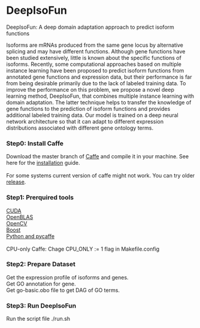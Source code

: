 # DeepIsoFun

DeepIsoFun: A deep domain adaptation approach to predict isoform functions

Isoforms are mRNAs produced from the same gene locus by alternative splicing and may have different functions. Although gene functions have been studied extensively, little is known about the specific functions of isoforms. Recently, some computational approaches based on multiple instance learning have been proposed to predict isoform functions from annotated gene functions and expression data, but their performance is far from being desirable primarily due to the lack of labeled training data. To improve the performance on this problem, we propose a novel deep learning method, DeepIsoFun, that combines multiple instance learning with domain adaptation. The latter technique helps to transfer the knowledge of gene functions to the prediction of isoform functions and provides additional labeled training data. Our model is trained on a deep neural network architecture so that it can adapt to different expression distributions associated with different gene ontology terms.


### Step0: Install Caffe 
Download the master branch of [Caffe](http://caffe.berkeleyvision.org/) and compile it in your machine. See here for the [installation](http://caffe.berkeleyvision.org/installation.html) guide. </br>  
For some systems current version of caffe might not work. You can try older [release](https://github.com/BVLC/caffe/releases).
### Step1: Prerquired tools
[CUDA](https://developer.nvidia.com/cuda-zone) </br> 
[OpenBLAS](http://www.openblas.net/) </br> 
[OpenCV](https://opencv.org/) </br> 
[Boost](https://www.boost.org/) </br> 
[Python and pycaffe](http://caffe.berkeleyvision.org/tutorial/interfaces.html) </br>  
CPU-only Caffe: Chage CPU_ONLY := 1 flag in Makefile.config </br>  


### Step2: Prepare Dataset
Get the expression profile of isoforms and genes.</br>
Get GO annotation for gene. </br>
Get go-basic.obo file to get DAG of GO terms. 

### Step3: Run DeepIsoFun
Run the script file ./run.sh
